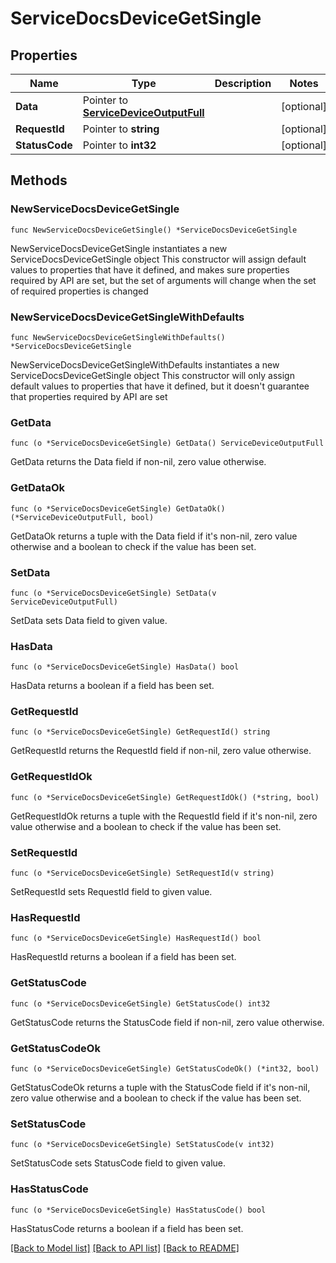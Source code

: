 # ServiceDocsDeviceGetSingle

## Properties

Name | Type | Description | Notes
------------ | ------------- | ------------- | -------------
**Data** | Pointer to [**ServiceDeviceOutputFull**](ServiceDeviceOutputFull.md) |  | [optional] 
**RequestId** | Pointer to **string** |  | [optional] 
**StatusCode** | Pointer to **int32** |  | [optional] 

## Methods

### NewServiceDocsDeviceGetSingle

`func NewServiceDocsDeviceGetSingle() *ServiceDocsDeviceGetSingle`

NewServiceDocsDeviceGetSingle instantiates a new ServiceDocsDeviceGetSingle object
This constructor will assign default values to properties that have it defined,
and makes sure properties required by API are set, but the set of arguments
will change when the set of required properties is changed

### NewServiceDocsDeviceGetSingleWithDefaults

`func NewServiceDocsDeviceGetSingleWithDefaults() *ServiceDocsDeviceGetSingle`

NewServiceDocsDeviceGetSingleWithDefaults instantiates a new ServiceDocsDeviceGetSingle object
This constructor will only assign default values to properties that have it defined,
but it doesn't guarantee that properties required by API are set

### GetData

`func (o *ServiceDocsDeviceGetSingle) GetData() ServiceDeviceOutputFull`

GetData returns the Data field if non-nil, zero value otherwise.

### GetDataOk

`func (o *ServiceDocsDeviceGetSingle) GetDataOk() (*ServiceDeviceOutputFull, bool)`

GetDataOk returns a tuple with the Data field if it's non-nil, zero value otherwise
and a boolean to check if the value has been set.

### SetData

`func (o *ServiceDocsDeviceGetSingle) SetData(v ServiceDeviceOutputFull)`

SetData sets Data field to given value.

### HasData

`func (o *ServiceDocsDeviceGetSingle) HasData() bool`

HasData returns a boolean if a field has been set.

### GetRequestId

`func (o *ServiceDocsDeviceGetSingle) GetRequestId() string`

GetRequestId returns the RequestId field if non-nil, zero value otherwise.

### GetRequestIdOk

`func (o *ServiceDocsDeviceGetSingle) GetRequestIdOk() (*string, bool)`

GetRequestIdOk returns a tuple with the RequestId field if it's non-nil, zero value otherwise
and a boolean to check if the value has been set.

### SetRequestId

`func (o *ServiceDocsDeviceGetSingle) SetRequestId(v string)`

SetRequestId sets RequestId field to given value.

### HasRequestId

`func (o *ServiceDocsDeviceGetSingle) HasRequestId() bool`

HasRequestId returns a boolean if a field has been set.

### GetStatusCode

`func (o *ServiceDocsDeviceGetSingle) GetStatusCode() int32`

GetStatusCode returns the StatusCode field if non-nil, zero value otherwise.

### GetStatusCodeOk

`func (o *ServiceDocsDeviceGetSingle) GetStatusCodeOk() (*int32, bool)`

GetStatusCodeOk returns a tuple with the StatusCode field if it's non-nil, zero value otherwise
and a boolean to check if the value has been set.

### SetStatusCode

`func (o *ServiceDocsDeviceGetSingle) SetStatusCode(v int32)`

SetStatusCode sets StatusCode field to given value.

### HasStatusCode

`func (o *ServiceDocsDeviceGetSingle) HasStatusCode() bool`

HasStatusCode returns a boolean if a field has been set.


[[Back to Model list]](../README.md#documentation-for-models) [[Back to API list]](../README.md#documentation-for-api-endpoints) [[Back to README]](../README.md)


